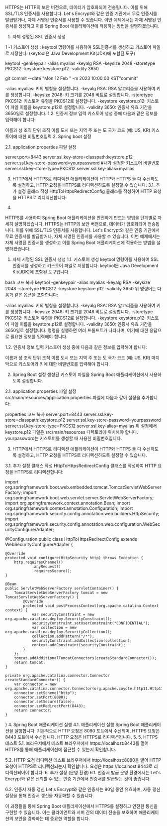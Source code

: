 HTTPS는 HTTP의 보안 버전으로, 데이터가 암호화되어 전송됩니다. 이를 위해 SSL/TLS 인증서를 사용합니다. Let's Encrypt와 같은 인증 기관에서 무료 인증서를 발급받거나, 자체 서명된 인증서를 사용할 수 있습니다. 이번 예제에서는 자체 서명된 인증서를 생성하고 이를 Spring Boot 애플리케이션에 적용하는 방법을 설명하겠습니다.



1. 자체 성명된  SSL 인증서 생성

1 -1 키스토어 생성 : keytool 명령어를 사용하여 SSL인증서를  생성하고 키스토어 파일로 저장한다. (keytool은 Java Development Kit(JDK)에 포함된 도구)

keytool -genkeypair -alias myalias -keyalg RSA -keysize 2048 -storetype PKCS12 -keystore keystore.p12 -validity 3650

git commit --date "Mon 12 Feb " -m 2023 10:00:00 KST"commit"



-alias myalias: 키의 별칭을 설정합니다.
-keyalg RSA: RSA 알고리즘을 사용하여 키를 생성합니다.
-keysize 2048: 키 크기를 2048 비트로 설정합니다.
-storetype PKCS12: 키스토어 유형을 PKCS12로 설정합니다.
-keystore keystore.p12: 키스토어 파일 이름을 keystore.p12로 설정합니다.
-validity 3650: 인증서 유효 기간을 3650일로 설정합니다.
1.2. 인증서 정보 입력
키스토어 생성 중에 다음과 같은 정보를 입력해야 합니다:

이름과 성
조직 단위
조직 이름
도시 또는 지역
주 또는 도
국가 코드 (예: US, KR)
키스토어에 대한 비밀번호입력
2. Spring boot 설정

2.1. application.properties 파일 설정

server.port=8443
server.ssl.key-store=classpath:keystore.p12
server.ssl.key-store-password=yourpassword #내가 설정한 키스토어 비밀번호
server.ssl.key-store-type=PKCS12
server.ssl.key-alias=myalias



3. HTTP에서 HTTPS로 리디렉션
   애플리케이션이 HTTP와 HTTPS 둘 다 수신하도록 설정하고, HTTP 요청을 HTTPS로 리디렉션하도록 설정할 수 있습니다.
3.1. 추가 설정 클래스 작성
   HttpToHttpsRedirectConfig 클래스를 작성하여 HTTP 요청을 HTTPS로 리디렉션합니다:

4.
HTTPS를 사용하여 Spring Boot 애플리케이션을 안전하게 만드는 방법을 단계별로 자세히 설명하겠습니다. HTTPS는 HTTP의 보안 버전으로, 데이터가 암호화되어 전송됩니다. 이를 위해 SSL/TLS 인증서를 사용합니다. Let's Encrypt와 같은 인증 기관에서 무료 인증서를 발급받거나, 자체 서명된 인증서를 사용할 수 있습니다. 이번 예제에서는 자체 서명된 인증서를 생성하고 이를 Spring Boot 애플리케이션에 적용하는 방법을 설명하겠습니다.

1. 자체 서명된 SSL 인증서 생성
   1.1. 키스토어 생성
   keytool 명령어를 사용하여 SSL 인증서를 생성하고 키스토어 파일로 저장합니다. keytool은 Java Development Kit(JDK)에 포함된 도구입니다.

bash
코드 복사
keytool -genkeypair -alias myalias -keyalg RSA -keysize 2048 -storetype PKCS12 -keystore keystore.p12 -validity 3650
위 명령어는 다음과 같은 옵션을 포함합니다:

-alias myalias: 키의 별칭을 설정합니다.
-keyalg RSA: RSA 알고리즘을 사용하여 키를 생성합니다.
-keysize 2048: 키 크기를 2048 비트로 설정합니다.
-storetype PKCS12: 키스토어 유형을 PKCS12로 설정합니다.
-keystore keystore.p12: 키스토어 파일 이름을 keystore.p12로 설정합니다.
-validity 3650: 인증서 유효 기간을 3650일로 설정합니다.
명령을 실행하면 여러 프롬프트가 나타나며, 여기에 대한 응답으로 필요한 정보를 입력해야 합니다.

1.2. 인증서 정보 입력
키스토어 생성 중에 다음과 같은 정보를 입력해야 합니다:

이름과 성
조직 단위
조직 이름
도시 또는 지역
주 또는 도
국가 코드 (예: US, KR)
마지막으로 키스토어와 키에 대한 비밀번호를 입력해야 합니다.

2. Spring Boot 설정
   생성된 키스토어 파일을 Spring Boot 애플리케이션에서 사용하도록 설정합니다.

2.1. application.properties 파일 설정
src/main/resources/application.properties 파일에 다음과 같이 설정을 추가합니다:

properties
코드 복사
server.port=8443
server.ssl.key-store=classpath:keystore.p12
server.ssl.key-store-password=yourpassword
server.ssl.key-store-type=PKCS12
server.ssl.key-alias=myalias
위 설정에서 keystore.p12 파일은 src/main/resources 디렉토리에 위치해야 합니다. yourpassword는 키스토어를 생성할 때 사용한 비밀번호입니다.

3. HTTP에서 HTTPS로 리디렉션
   애플리케이션이 HTTP와 HTTPS 둘 다 수신하도록 설정하고, HTTP 요청을 HTTPS로 리디렉션하도록 설정할 수 있습니다.

3.1. 추가 설정 클래스 작성
HttpToHttpsRedirectConfig 클래스를 작성하여 HTTP 요청을 HTTPS로 리디렉션합니다:

import org.springframework.boot.web.embedded.tomcat.TomcatServletWebServerFactory;
import org.springframework.boot.web.servlet.server.ServletWebServerFactory;
import org.springframework.context.annotation.Bean;
import org.springframework.context.annotation.Configuration;
import org.springframework.security.config.annotation.web.builders.HttpSecurity;
import org.springframework.security.config.annotation.web.configuration.WebSecurityConfigurerAdapter;

@Configuration
public class HttpToHttpsRedirectConfig extends WebSecurityConfigurerAdapter {

    @Override
    protected void configure(HttpSecurity http) throws Exception {
        http.requiresChannel()
                .anyRequest()
                .requiresSecure();
    }

    @Bean
    public ServletWebServerFactory servletContainer() {
        TomcatServletWebServerFactory tomcat = new TomcatServletWebServerFactory() {
            @Override
            protected void postProcessContext(org.apache.catalina.Context context) {
                var securityConstraint = new org.apache.catalina.deploy.SecurityConstraint();
                securityConstraint.setUserConstraint("CONFIDENTIAL");
                var collection = new org.apache.catalina.deploy.SecurityCollection();
                collection.addPattern("/*");
                securityConstraint.addCollection(collection);
                context.addConstraint(securityConstraint);
            }
        };
        tomcat.addAdditionalTomcatConnectors(createStandardConnector());
        return tomcat;
    }

    private org.apache.catalina.connector.Connector createStandardConnector() {
        var connector = new org.apache.catalina.connector.Connector(org.apache.coyote.http11.Http11NioProtocol.class.getName());
        connector.setScheme("http");
        connector.setPort(8080);
        connector.setSecure(false);
        connector.setRedirectPort(8443);
        return connector;
    }
}
4. Spring Boot 애플리케이션 실행
   4.1. 애플리케이션 실행
   Spring Boot 애플리케이션을 실행합니다. 기본적으로 HTTP 요청은 8080 포트에서 수신되며, HTTPS 요청은 8443 포트에서 수신됩니다. HTTP 요청은 HTTPS로 리디렉션됩니다.
5. 5. HTTPS 테스트
      5.1. 브라우저에서 테스트
      브라우저에서 https://localhost:8443를 열어 HTTPS를 통해 애플리케이션에 접근할 수 있는지 확인합니다.

5.2. HTTP 요청 리디렉션 테스트
브라우저에서 http://localhost:8080을 열어 HTTP 요청이 HTTPS로 리디렉션되는지 확인합니다. 요청은 https://localhost:8443로 리디렉션되어야 합니다.
6. 추가 설정 (운영 환경)
   6.1. 인증서 발급
   운영 환경에서는 Let's Encrypt와 같은 신뢰할 수 있는 인증 기관에서 인증서를 발급받는 것이 좋습니다.

6.2. 인증서 자동 갱신
Let's Encrypt와 같은 인증서는 90일 동안 유효하며, 자동 갱신 설정을 통해 인증서 갱신을 자동화할 수 있습니다.

이 과정들을 통해 Spring Boot 애플리케이션에서 HTTPS를 설정하고 안전한 통신을 구현할 수 있습니다. 이는 클라이언트와 서버 간의 데이터 전송을 보호하여 애플리케이션의 보안을 강화하는 데 중요한 역할을 합니다.


